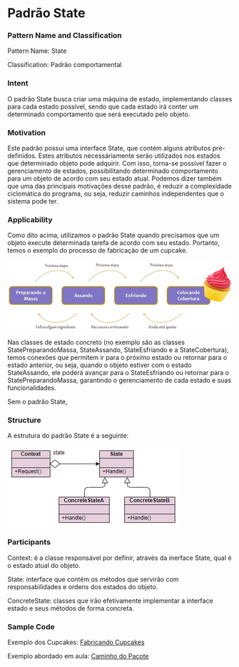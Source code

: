 # Padrão State

### Pattern Name and Classification

Pattern Name: State

Classification: Padrão comportamental

### Intent

O padrão State busca criar uma máquina de estado, implementando classes para cada estado possível, sendo que cada estado irá conter um determinado comportamento que será executado pelo objeto.

### Motivation

Este padrão possui uma interface State, que contém alguns atributos pré-definidos. Estes atributos necessáriamente serão utilizados nos estados que determinado objeto pode adquirir. Com isso, torna-se possível fazer o gerenciamento de estados, possibilitando determinado comportamento para um objeto de acordo com seu estado atual. Podemos dizer também que uma das principais motivações desse padrão, é reduzir a complexidade ciclomática do programa, ou seja, reduzir caminhos independentes que o sistema pode ter.

### Applicability

Como dito acima, utilizamos o padrão State quando precisamos que um objeto execute determinada tarefa de acordo com seu estado. Portanto, temos o exemplo do processo de fabricação de um cupcake. 

![imagem](https://github.com/10Daniele/Padroes_Projeto/blob/master/State/imagem.jpg)

Nas classes de estado concreto (no exemplo são as classes StatePreparandoMassa, StateAssando, StateEsfriando e a StateCobertura), temos conexões que permitem ir para o próximo estado ou retornar para o estado anterior, ou seja, quando o objeto estiver com o estado StateAssando, ele poderá avançar para o StateEsfriando ou retornar para o StatePreparandoMassa, garantindo o gerenciamento de cada estado e suas funcionalidades.

Sem o padrão State, 

### Structure

A estrutura do padrão State é a seguinte:

![imagem](https://github.com/10Daniele/Padroes_Projeto/blob/master/State/Structure.png)

### Participants

Context: é a classe responsável por definir, através da inerface State, qual é o estado atual do objeto.

State: interface que contém os métodos que servirão com responsabilidades e ordens dos estados do objeto.

ConcreteState: classes que irão efetivamente implementar a interface estado e seus métodos de forma concreta. 

### Sample Code

Exemplo dos Cupcakes: [Fabricando Cupcakes](https://github.com/10Daniele/Padroes_Projeto/tree/master/State/Exemplo_Cupcake)

Exemplo abordado em aula: [Caminho do Pacote](https://github.com/10Daniele/Padroes_Projeto/tree/master/State/Exemplo_Pacote)

